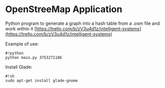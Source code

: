 # OpenStreeMap Application #

Python program to generate a graph into a hash table from a .osm file and work within it
[https://trello.com/b/zV3u4d1z/intelligent-systems](https://trello.com/b/zV3u4d1z/intelligent-systems)

Example of use:
```
#!python
python main.py 3753271186
```

Install Glade: 
```
#!sh
sudo apt-get install glade-gnome
```